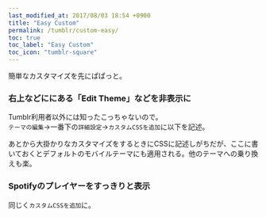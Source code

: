 ```yaml
---
last_modified_at: 2017/08/03 18:54 +0900
title: "Easy Custom"
permalink: /tumblr/custom-easy/
toc: true
toc_label: "Easy Custom"
toc_icon: "tumblr-square"
---
```

簡単なカスタマイズを先にぱぱっと。

### 右上などににある「Edit Theme」などを非表示に
Tumblr利用者以外には知ったこっちゃないので。  
`テーマの編集`→一番下の`詳細設定`→`カスタムCSSを追加`に以下を記述。
<script src="https://gist.github.com/laureltreetop/87a31e700f5d7560a1bfe88cf9d0927e.js"></script>
あとから大掛かりなカスタマイズをするときにCSSに記述しがちだが、ここに書いておくとデフォルトのモバイルテーマにも適用される。他のテーマへの乗り換えも楽。

### Spotifyのプレイヤーをすっきりと表示
同じく`カスタムCSSを追加`に。
<script src="https://gist.github.com/laureltreetop/c37a8dbf3f34c79a1904639e1512a62e.js"></script>